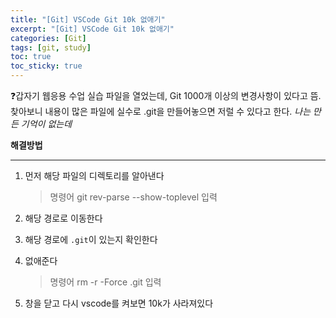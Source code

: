 ```yaml
---
title: "[Git] VSCode Git 10k 없애기"
excerpt: "[Git] VSCode Git 10k 없애기"
categories: [Git]
tags: [git, study]
toc: true
toc_sticky: true
---
```


❓갑자기 웹응용 수업 실습 파일을 열었는데, Git 1000개 이상의 변경사항이 있다고 뜸.  
찾아보니 내용이 많은 파일에 실수로 .git을 만들어놓으면 저럴 수 있다고 한다. _나는 만든 기억이 없는데_

**해결방법**  

<hr>

1. 먼저 해당 파일의 디렉토리를 알아낸다   
    > 명령어 git rev-parse --show-toplevel 입력
    
2. 해당 경로로 이동한다
3. 해당 경로에 `.git`이 있는지 확인한다
4. 없애준다
    > 명령어 rm -r -Force .git 입력

5. 창을 닫고 다시 vscode를 켜보면 10k가 사라져있다
